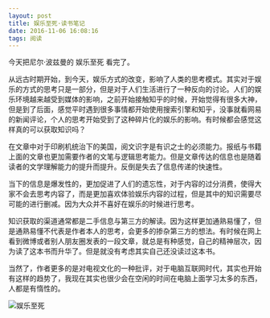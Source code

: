 ```yaml
---
layout: post
title: 娱乐至死·读书笔记
date: 2016-11-06 16:08:16
tags: 阅读
---
```


今天把尼尔·波兹曼的 娱乐至死 看完了。
<!--more-->
从远古时期开始，到今天，娱乐方式的改变，影响了人类的思考模式。其实对于娱乐的方式的思考只是一部分，但是对于人们生活进行了一种反向的讨论。人们的娱乐环境越来越受到媒体的影响，之前开始接触知乎的时候，开始觉得有很多大神，但是到了后面，感觉平时遇到很多事情都开始使用搜索引擎和知乎，没事就看网易的新闻评论，个人的思考开始受到了这种碎片化的娱乐的影响。有时候都会感觉这样真的可以获取知识吗？

在文章中对于印刷机统治下的美国，阅文识字是有识之士的必须能力。报纸与书籍上面的文章也更加需要作者的文笔与逻辑思考能力。但是文章传达的信息也是随着读者的文学理解能力的提升而提升。反倒是失去了信息传递的快速性。

当下的信息是爆发性的，更加促进了人们的遗忘性，对于内容的过分消费，使得大家不会去思考内容了，而是更加喜欢体验娱乐内容的过程，但是其中的知识需要尽可能的进行删减。因为大众并不喜好在娱乐的时候进行思考。

知识获取的渠道通常都是二手信息与第三方的解读。因为这样更加通熟易懂了，但是通熟易懂不代表是作者本人的思考，会更多的掺杂第三方的想法。有时候在网上看到微博或者别人朋友圈发表的一段文章，就总是有种感觉，自己的精神层次，因为读了这本书而升华了。但是就没有考虑其实自己还没读过这本书。

当然了，作者更多的是对电视文化的一种批评，对于电脑互联网时代，其实也开始有这样的趋势了，我现在其实也很少会在空闲的时间在电脑上面学习太多的东西，人都是有惰性的。

![娱乐至死](http://of77q1ocj.bkt.clouddn.com/%E5%A8%B1%E4%B9%90%E8%87%B3%E6%AD%BB.jpg)
